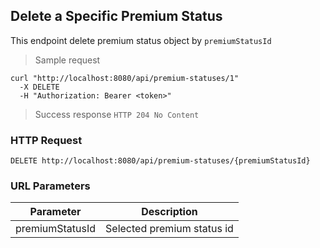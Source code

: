 ## Delete a Specific Premium Status
This endpoint delete premium status object by <code>premiumStatusId</code>

> Sample request 

```shell
curl "http://localhost:8080/api/premium-statuses/1"
  -X DELETE
  -H "Authorization: Bearer <token>"
```

> Success response <code>HTTP 204 No Content</code>

### HTTP Request

`DELETE http://localhost:8080/api/premium-statuses/{premiumStatusId}`

### URL Parameters

Parameter | Description
--------- | -----------
premiumStatusId | Selected premium status id
